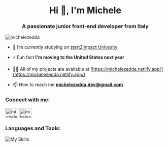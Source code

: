 <h1 align="center">Hi 👋, I'm Michele</h1>
<h3 align="center">A passionate junior front-end developer from Italy</h3>

<p align="left"> <img src="https://komarev.com/ghpvc/?username=michelezedda&label=Profile%20views&color=0e75b6&style=flat" alt="michelezedda" /> </p>

- 🔭 I’m currently studying on [start2impact Univesity](https://www.start2impact.it/)

- ⚡ Fun fact **I'm moving to the United States next year**

- 👨‍💻 All of my projects are available at [https://michelezedda.netlify.app/](https://michelezedda.netlify.app/)

- 📫 How to reach me **michelezedda.dev@gmail.com**

<h3 align="left">Connect with me:</h3>
<p align="left">
<a href="https://linkedin.com/in/michele-zedda-8a24002a0" target="blank"><img align="center" src="https://raw.githubusercontent.com/rahuldkjain/github-profile-readme-generator/master/src/images/icons/Social/linked-in-alt.svg" alt="michele-zedda-8a24002a0" height="30" width="40" /></a>
<a href="https://instagram.com/mikelez" target="blank"><img align="center" src="https://raw.githubusercontent.com/rahuldkjain/github-profile-readme-generator/master/src/images/icons/Social/instagram.svg" alt="mikelez" height="30" width="40" /></a>
</p>

<h3 align="left">Languages and Tools:</h3>

![My Skills](https://skillicons.dev/icons?i=html,css,js,react,vite,bootstrap,npm,nodejs,sass,tailwind,vscode,git,github,canva,webpack,netlify)
<br/>
